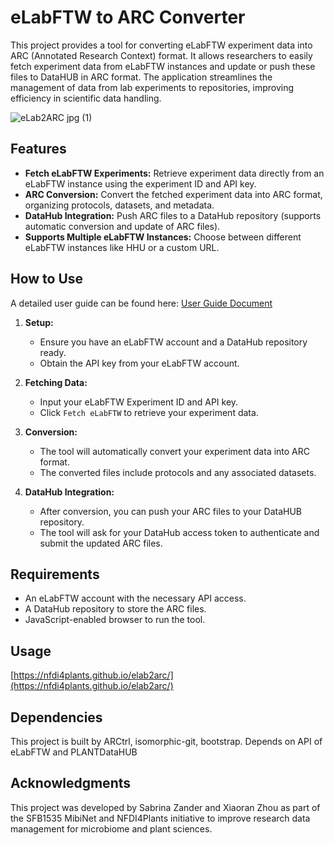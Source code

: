 # eLabFTW to ARC Converter

This project provides a tool for converting eLabFTW experiment data into ARC (Annotated Research Context) format. It allows researchers to easily fetch experiment data from eLabFTW instances and update or push these files to DataHUB in ARC format. The application streamlines the management of data from lab experiments to repositories, improving efficiency in scientific data handling.

![eLab2ARC jpg (1)](https://github.com/user-attachments/assets/ed6fac10-afcc-49f7-9475-f984395d7735)

## Features

- **Fetch eLabFTW Experiments:** Retrieve experiment data directly from an eLabFTW instance using the experiment ID and API key.
- **ARC Conversion:** Convert the fetched experiment data into ARC format, organizing protocols, datasets, and metadata.
- **DataHub Integration:** Push ARC files to a DataHub repository (supports automatic conversion and update of ARC files).
- **Supports Multiple eLabFTW Instances:** Choose between different eLabFTW instances like HHU or a custom URL.

## How to Use
A detailed user guide can be found here: [User Guide Document](https://github.com/nfdi4plants/elab2arc/blob/main/docs/User%20guide_%20elab2ARC%20tool.md)
1. **Setup:**
   - Ensure you have an eLabFTW account and a DataHub repository ready.
   - Obtain the API key from your eLabFTW account.

2. **Fetching Data:**
   - Input your eLabFTW Experiment ID and API key.
   - Click `Fetch eLabFTW` to retrieve your experiment data.

3. **Conversion:**
   - The tool will automatically convert your experiment data into ARC format.
   - The converted files include protocols and any associated datasets.

4. **DataHub Integration:**
   - After conversion, you can push your ARC files to your DataHUB repository.
   - The tool will ask for your DataHub access token to authenticate and submit the updated ARC files.


## Requirements

- An eLabFTW account with the necessary API access.
- A DataHub repository to store the ARC files.
- JavaScript-enabled browser to run the tool.

## Usage

[https://nfdi4plants.github.io/elab2arc/](https://nfdi4plants.github.io/elab2arc/)


## Dependencies

This project is built by ARCtrl, isomorphic-git, bootstrap.
Depends on API of eLabFTW and PLANTDataHUB

## Acknowledgments

This project was developed by Sabrina Zander and Xiaoran Zhou as part of the SFB1535 MibiNet and NFDI4Plants initiative to improve research data management for microbiome and plant sciences.



